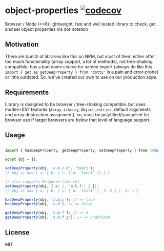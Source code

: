 # object-properties [![codecov](https://codecov.io/gh/destinationstransfers/object-properties/branch/master/graph/badge.svg)](https://codecov.io/gh/destinationstransfers/object-properties) 
Browser / Node (>=8) lightweight, fast and well tested library to check, get and set object properties via dot notation

## Motivation

There are bunch of libraries like this on NPM, but most of them either offer too much functionality (array support, a lot of methods), not tree-shaking compatible, has a bad name choice for named import (always do like this ``import { get as getDeepProperty } from 'dotty'`` is a pain and error-prone) or little outdated. So, we've created our own to use on our production apps.

## Requirements

Library is designed to be browser / tree-shaking compatible, but uses modern ES7 features
(`Array.isArray`, `Object.entries`, default arguments and array destruction assignment), so, must be polyfilled/transpilled
for browser use if target browsers are below that level of language support.

## Usage

```js

import { hasDeepProperty, getDeepProperty, setDeepProperty } from '@destinationstransfers/object-properties';

const obj = {};

setDeepProperty(obj, 'a.b.c.d', 'test1');
// obj is now { a: { b: { c: { d: 'test1' }} } }

// also supports Mongoose-like set
setDeepProperty(obj, { e: 1, 'a.b.f': 2 });
// obj is now { a: { b: { c: { d: 'test1' }, f: 2 } }, e: 1 }

hasDeepProperty(obj, 'a.b.c'); // => true
hasDeepProperty(obj, 'a.d'); // => false

getDeepProperty(obj, 'a.b.f'); // => 2
getDeepProperty(obj, 'a.b.f.g'); // => undefined
```

## License

MIT